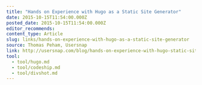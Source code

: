 ```yaml
---
title: "Hands on Experience with Hugo as a Static Site Generator"
date: 2015-10-15T11:54:00.000Z
posted_date: 2015-10-15T11:54:00.000Z
editor_recommends:
content_type: Article
slug: links/hands-on-experience-with-hugo-as-a-static-site-generator
source: Thomas Peham, Usersnap
link: http://usersnap.com/blog/hands-on-experience-with-hugo-static-site-generator/
tool:
  - tool/hugo.md
  - tool/codeship.md
  - tool/divshot.md
---
```

